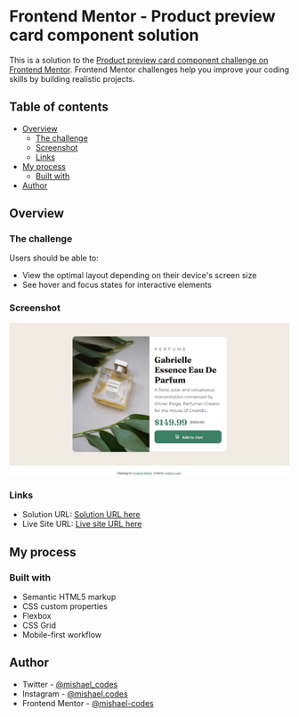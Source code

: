 # Frontend Mentor - Product preview card component solution

This is a solution to the [Product preview card component challenge on Frontend Mentor](https://www.frontendmentor.io/challenges/product-preview-card-component-GO7UmttRfa). Frontend Mentor challenges help you improve your coding skills by building realistic projects. 

## Table of contents

- [Overview](#overview)
  - [The challenge](#the-challenge)
  - [Screenshot](#screenshot)
  - [Links](#links)
- [My process](#my-process)
  - [Built with](#built-with)
- [Author](#author)
## Overview

### The challenge

Users should be able to:

- View the optimal layout depending on their device's screen size
- See hover and focus states for interactive elements

### Screenshot

![](images/Frontend%20Mentor%20%20%20Product%20preview%20card%20component.png)


### Links

- Solution URL: [Solution URL here](https://your-solution-url.com)
- Live Site URL: [Live site URL here](https://your-live-site-url.com)

## My process

### Built with

- Semantic HTML5 markup
- CSS custom properties
- Flexbox
- CSS Grid
- Mobile-first workflow

## Author

- Twitter - [@mishael_codes](https://www.twitter.com/mishael_codes)
- Instagram - [@mishael.codes](https://www.instagram.com/mishael.codes)
- Frontend Mentor - [@mishael-codes](https://www.frontendmentor.io/profile/mishael-codes)